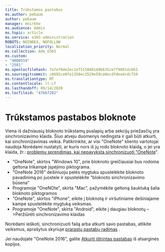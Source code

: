 ```yaml
---
title: Trūkstamos pastabos
ms.author: pebaum
author: pebaum
manager: mnirkhe
ms.audience: Admin
ms.topic: article
ms.service: o365-administration
ROBOTS: NOINDEX, NOFOLLOW
localization_priority: Normal
ms.collection: Adm_O365
ms.custom:
- "9000559"
- "2501"
ms.openlocfilehash: 7a7e70de2ec1ef5158d8149b635ce7f90814c6b1
ms.sourcegitcommit: c6692ce0fa1358ec3529e59ca0ecdfdea4cdc759
ms.translationtype: MT
ms.contentlocale: lt-LT
ms.lasthandoff: 09/14/2020
ms.locfileid: "47667202"
---
```

# <a name="missing-notes-in-notebook"></a>Trūkstamos pastabos bloknote

Viena iš dažniausių bloknoto trūkstamų puslapių arba sekcijų priežasčių yra sinchronizavimo klaida. Šiuo atveju duomenys nedingsta ir gali būti atkurti, kai sinchronizavimas veikia. Patikrinkite, ar visi "OneNote" kliento vartotojai naudoja Norėdami nustatyti, ar kuris nors iš jų rodo bloknoto klaidą, o jei yra klaida, žr.: [problemų sprendimas, kai nepavyksta sinchronizuoti "OneNote](https://support.office.com/article/299495ef-66d1-448f-90c1-b785a6968d45)".

- "OneNote", skirtos "Windows 10", prie bloknoto greičiausiai bus rodoma geltona trikampė įspėjimo piktograma.
- "OneNote 2016" dešiniuoju pelės mygtuku spustelėkite bloknoto pavadinimą po juostele ir spustelėkite "bloknoto sinchronizavimo būsena"
- Programoje "OneNOte", skirta "Mac", pažymėkite geltoną šauktuką šalia bloknoto piktogramos
- "OneNote", skirtos "iPhone", eikite į bloknotą ir viršutiniame dešiniajame kampe spustelėkite mygtuką veiksmas.
- Programoje "OneNote", skirta "Android", eikite į daugiau bloknotų – >Peržiūrėti sinchronizavimo klaidas

Norėdami ieškoti, sinchronizuoti failą arba atkurti savo pastabas, atlikite veiksmus, aprašytus skyriuje [prarastų pastabų radimas](https://support.office.com/article/32cb2bd7-afe7-44d2-a711-398a88421287) .

Jei naudojate "OneNote 2016", galite [Atkurti ištrintas pastabas](https://support.office.com/article/32ed1036-74fd-4c21-bc28-033a486e6b14) iš atsarginės kopijos.